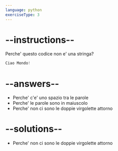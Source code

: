 ```yaml
---
language: python
exerciseType: 3
---
```


# --instructions--

Perche' questo codice non e' una stringa?
```python
Ciao Mondo!
```

# --answers--

- Perche' c'e' uno spazio tra le parole
- Perche' le parole sono in maiuscolo
- Perche' non ci sono le doppie virgolette attorno

# --solutions--

- Perche' non ci sono le doppie virgolette attorno
